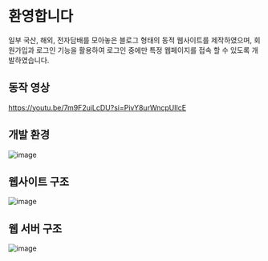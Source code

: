 # 환영합니다
일부 국산, 해외, 전자담배를 모아놓은 블로그 형태의 동적 웹사이트를 제작하였으며, 회원가입과 로그인 기능을 활용하여 로그인 중에만 특정 웹페이지를 접속 할 수 있도록 개발하였습니다.

## 동작 영상
https://youtu.be/7m9F2uiLcDU?si=PivY8urWncpUlIcE
## 개발 환경
![image](https://github.com/dontoong/dynamic_web/assets/106039761/26115363-6aab-4992-a103-447fb983fce9)

## 웹사이트 구조
![image](https://github.com/dontoong/dynamic_web/assets/106039761/e4c9ba95-22b7-46c1-beb5-41cb8c5fb0a9)

## 웹 서버 구조
![image](https://github.com/dontoong/dynamic_web/assets/106039761/f339a3a3-e6e0-4a27-b931-6616e252cb59)
